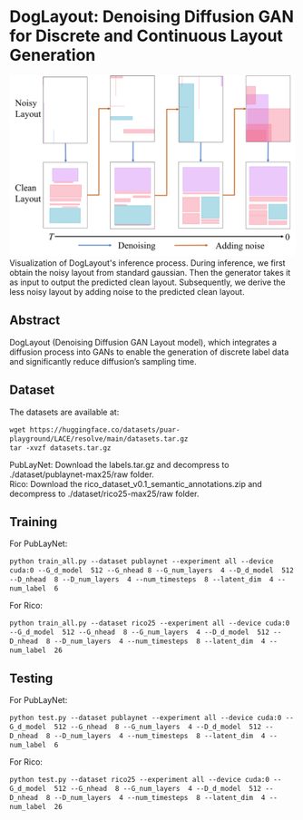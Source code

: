 # DogLayout: Denoising Diffusion GAN for Discrete and Continuous Layout Generation
![Image text](https://github.com/deadsmither5/DogLayout/blob/main/inference.png)
Visualization of DogLayout's inference process. During inference, we first obtain the noisy layout from standard gaussian. Then the generator takes it as input to output the predicted clean layout. Subsequently, we derive the less noisy layout by adding noise to the predicted clean layout.
## Abstract 
DogLayout (Denoising Diffusion GAN Layout model), which integrates a diffusion process into GANs to enable the generation of discrete label data and significantly reduce diffusion’s sampling time.
## Dataset
The datasets are available at: 
```
wget https://huggingface.co/datasets/puar-playground/LACE/resolve/main/datasets.tar.gz 
tar -xvzf datasets.tar.gz
```

PubLayNet: Download the labels.tar.gz and decompress to ./dataset/publaynet-max25/raw folder.  
Rico: Download the rico_dataset_v0.1_semantic_annotations.zip and decompress to ./dataset/rico25-max25/raw folder.  

## Training 
For PubLayNet:
```
python train_all.py --dataset publaynet --experiment all --device cuda:0 --G_d_model  512 --G_nhead 8 --G_num_layers  4 --D_d_model  512 --D_nhead  8 --D_num_layers  4 --num_timesteps  8 --latent_dim  4 --num_label  6
```
For Rico:
```
python train_all.py --dataset rico25 --experiment all --device cuda:0 --G_d_model  512 --G_nhead  8 --G_num_layers  4 --D_d_model  512 --D_nhead  8 --D_num_layers  4 --num_timesteps  8 --latent_dim  4 --num_label  26 
```
## Testing
For PubLayNet:
```
python test.py --dataset publaynet --experiment all --device cuda:0 --G_d_model  512 --G_nhead  8 --G_num_layers  4 --D_d_model  512 --D_nhead  8 --D_num_layers  4 --num_timesteps  8 --latent_dim  4 --num_label  6 
```
For Rico:
```
python test.py --dataset rico25 --experiment all --device cuda:0 --G_d_model  512 --G_nhead  8 --G_num_layers  4 --D_d_model  512 --D_nhead  8 --D_num_layers  4 --num_timesteps  8 --latent_dim  4 --num_label  26 
```